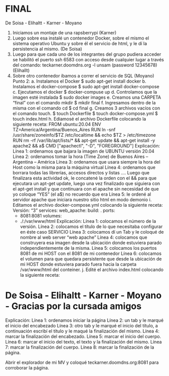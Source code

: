 # FINAL
De Soisa - Elihaltt - Karner - Moyano
1.	Iniciamos un montaje de una rapsberrypi  (Karner)
2.	Luego sobre esa instalé un contenedor Docker, sobre el mismo el sistema operativo Ubuntu y sobre él el servicio de html, y le dí la persistencia al mismo. (De Soisa)
3.	Luego para que cada uno de los integrantes del grupo pudiera acceder se habilitó el puerto ssh 6583  con acceso desde cualquier lugar a través del comando:
teckarner.doomdns.org -l unsam  (password 12345678)  (Elihallt)
4.	Sobre otro contenedor íbamos a correr el servicio de SQL (Moyano)
Punto 2:
a.	Instalamos  el Docker
$ sudo apt-get install docker
b.	Instalamos el docker-compose
$ sudo apt-get install docker-compose
c.	Ejecutamos el docker
$ docker-compuse up
d.	Controlamos que la imagen esté instalada
$ sudo docker images
e.	Creamos una CARPETA “final” con el comando mkdir
$ mkdir final
f.	Ingresamos dentro de la misma con el comando cd
$ cd final
g.	Creamos 3 archivos vacíos con el comando touch. 
$ touch Dockerfile
$ touch docker-compose.yml
$ touch index.html
h.	Ediamosé el archivo Dockerfile colocando la siguiente receta:
FROM ubuntu:20.04
ENV TZ=America/Argentina/Buenos_Aires
RUN ln -snf /usr/share/zoneinfo/$TZ /etc/localtime && echo $TZ > /etc/timezone
RUN rm -rf /var/lib/apt/lists/* && apt-get update && apt-get install -y apache2 && a$
CMD ["apachectl", "-D", "FOREGROUND"]
Explicación: 
Línea 1: ordenamos que bajara la imagen de UBUNTU versión 20.04
Línea 2: ordenamos tomar la hora (Time Zone) de Buenos Aires – Argentina – América
Línea 3: ordenamos que usara siempre la hora del Host como la misma para la máquina virtual
Línea 4: ordenamos que borrara todas las librerías, accesos directos y listas …. Luego que finalizara esta actividad ok, le concatené la orden con el && para que ejecutara un apt-get update, luego una vez finalizado que siguiera con el apt-get install y que continuara con el apache sin necesidad de que yo coloque “YES” (el a$) no recuerdo que era
Línea 5: le ordené al servidor apache que iniciara nuestro sitio html en modo demonio
i.	Editamos el archivo docker-compose.yml colocando la siguiente receta:
Versión: “3”
services:
  web_apache:
    build: .
    ports:
      - 8081:8081
    volumes:
      - ./:/var/www/html
Explicación: 
Línea 1: colocamos el número de la versión.
Línea 2: colocamos el título de lo que necesitaba configurar en éste caso SERVICIO
Línea 3: colocamos dí un Tab y le coloqué de nombre al web server “web apache”
Línea 4: colocamos que construyera esa imagen desde la ubicación donde estuviera parado independientemente de la misma.
Línea 5: colocamos los puertos 8081 de mi HOST con el 8081 de mi contenedor
Línea 6: colocamos el volumen para que quedara persistente que desde la ubicación de mi HOST donde estuviera parado fuera hacia la carpeta /var/www/html del conteiner.
j.	Edité el archivo index.html colocando la siguiente receta:
<html>
        <head>
                <title>Hola Profe enesima prueba de docker con volumen</title>
        </head>
<body>
        <h1>De Soisa - Elihaltt - Karner - Moyano - Gracias por la cursada amigos</h1> </body>
</html>
Explicación: 
Línea 1: ordenamos iniciar la página
Línea 2: un tab y le marqué el inicio del encabezado
Línea 3: otro tab y le marqué el inicio del título, a continuación escribí el título y le maqué la finalización del mismo.
Línea 4: marcar la finalización del encabezado.
Línea 5: marcar el inicio del cuerpo.
Línea 6: marcar el inicio del texto, el texto y la finalización del mismo.
Línea 7: marcar la finalización del cuerpo.
Línea 8: marcar la finalización de la página.

Abrir el explorador de mi MV y coloqué teckarner.doomdns.org:8081 para corroborar la página.

  
 
 


